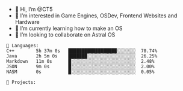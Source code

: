 - 👋 Hi, I’m @CT5
- 👀 I’m interested in Game Engines, OSDev, Frontend Websites and Hardware
- 🌱 I’m currently learning how to make an OS
- 💞️ I’m looking to collaborate on Astral OS

```text
💾 Languages:
C++        5h 37m 0s   ██████████████████░░░░░░░  70.74%
Java       2h 5m 0s    ███████░░░░░░░░░░░░░░░░░░  26.25%
Markdown   11m 0s      █░░░░░░░░░░░░░░░░░░░░░░░░  2.48%
JSON       9m 0s       █░░░░░░░░░░░░░░░░░░░░░░░░  2.00%
NASM       0s          █░░░░░░░░░░░░░░░░░░░░░░░░  0.05%

💼 Projects:
```
<!---
Cherrytree56567/Cherrytree56567 is a ✨ special ✨ repository because its `README.md` (this file) appears on your GitHub profile.
You can click the Preview link to take a look at your changes. 
--->
